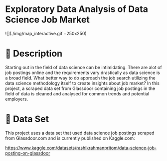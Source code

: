 # Exploratory Data Analysis of Data Science Job Market
![](./img/map_interactive.gif =250x250)
# :memo: Description

Starting out in the field of data science can be intimidating. There are alot of job postings online and the requirements vary drastically as data science is a broad field.
What better way to do approach the job search utilizing the data science methodology itself to create insights about job market?
In this project, a scraped data set from Glassdoor containing job postings in the field of data is cleaned and analysed for common trends and potential employers.

# :open_file_folder: Data Set

This project uses a data set that used data science job postings scraped from Glassdoor.com and is currently published on Kaggle.com: 

https://www.kaggle.com/datasets/rashikrahmanpritom/data-science-job-posting-on-glassdoor
